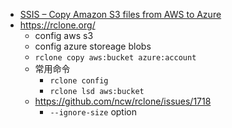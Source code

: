 * [SSIS – Copy Amazon S3 files from AWS to Azure](https://zappysys.com/blog/ssis-copy-move-amazon-s3-files-from-aws-to-azure/)
* https://rclone.org/
  * config aws s3
  * config azure storeage blobs
  * `rclone copy aws:bucket azure:account`
  * 常用命令
    * `rclone config`
    * `rclone lsd aws:bucket`
  * https://github.com/ncw/rclone/issues/1718
    * `--ignore-size` option
